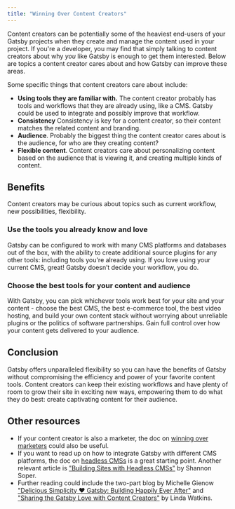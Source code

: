 ```yaml
---
title: "Winning Over Content Creators"
---
```


Content creators can be potentially some of the heaviest end-users of your Gatsby projects when they create and manage the content used in your project. If you're a developer, you may find that simply talking to content creators about why _you_ like Gatsby is enough to get them interested. Below are topics a content creator cares about and how Gatsby can improve these areas.

Some specific things that content creators care about include:

- **Using tools they are familiar with.** The content creator probably has tools and workflows that they are already using, like a CMS. Gatsby could be used to integrate and possibly improve that workflow.
- **Consistency** Consistency is key for a content creator, so their content matches the related content and branding.
- **Audience**. Probably the biggest thing the content creator cares about is the audience, for who are they creating content?
- **Flexible content**. Content creators care about personalizing content based on the audience that is viewing it, and creating multiple kinds of content.

## Benefits

Content creators may be curious about topics such as current workflow, new possibilities, flexibility.

### Use the tools you already know and love

Gatsby can be configured to work with many CMS platforms and databases out of the box, with the ability to create additional source plugins for any other tools: including tools you're already using. If you love using your current CMS, great! Gatsby doesn’t decide your workflow, you do.

### Choose the best tools for your content and audience

With Gatsby, you can pick whichever tools work best for your site and your content - choose the best CMS, the best e-commerce tool, the best video hosting, and build your own content stack without worrying about unreliable plugins or the politics of software partnerships. Gain full control over how your content gets delivered to your audience.

## Conclusion

Gatsby offers unparalleled flexibility so you can have the benefits of Gatsby without compromising the efficiency and power of your favorite content tools. Content creators can keep their existing workflows and have plenty of room to grow their site in exciting new ways, empowering them to do what they do best: create captivating content for their audience.

## Other resources

- If your content creator is also a marketer, the doc on [winning over marketers](/docs/winning-over-marketers) could also be useful.
- If you want to read up on how to integrate Gatsby with different CMS platforms, the doc on [headless CMSs](/docs/headless-cms) is a great starting point. Another relevant article is ["Building Sites with Headless CMSs"](/blog/2018-2-3-sites-with-headless-cms/) by Shannon Soper.
- Further reading could include the two-part blog by Michelle Gienow ["Delicious Simplicity ❤️ Gatsby: Building Happily Ever After"](/blog/2019-06-08-delicious-simplicity-case-study-part-1/) and ["Sharing the Gatsby Love with Content Creators"](/blog/2019-09-18-delicious-simplicity-case-study-part2/) by Linda Watkins.
